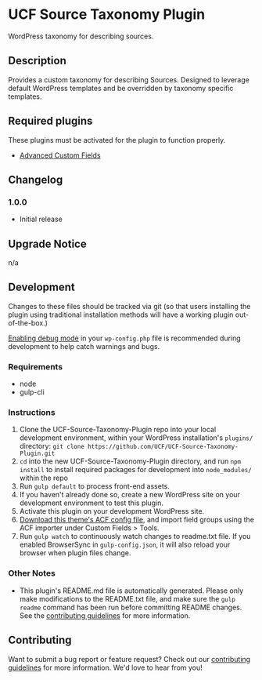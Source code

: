 # UCF Source Taxonomy Plugin #

WordPress taxonomy for describing sources.


## Description ##

Provides a custom taxonomy for describing Sources. Designed to leverage default WordPress templates and be overridden by taxonomy specific templates.


## Required plugins ##

These plugins must be activated for the plugin to function properly.

* [Advanced Custom Fields](https://www.advancedcustomfields.com/)


## Changelog ##

### 1.0.0 ###
* Initial release


## Upgrade Notice ##

n/a


## Development ##

Changes to these files should be tracked via git (so that users installing the plugin using traditional installation methods will have a working plugin out-of-the-box.)

[Enabling debug mode](https://codex.wordpress.org/Debugging_in_WordPress) in your `wp-config.php` file is recommended during development to help catch warnings and bugs.

### Requirements ###
* node
* gulp-cli

### Instructions ###
1. Clone the UCF-Source-Taxonomy-Plugin repo into your local development environment, within your WordPress installation's `plugins/` directory: `git clone https://github.com/UCF/UCF-Source-Taxonomy-Plugin.git`
2. `cd` into the new UCF-Source-Taxonomy-Plugin directory, and run `npm install` to install required packages for development into `node_modules/` within the repo
3. Run `gulp default` to process front-end assets.
4. If you haven't already done so, create a new WordPress site on your development environment to test this plugin.
5. Activate this plugin on your development WordPress site.
6. [Download this theme's ACF config file](https://github.com/UCF/UCF-Source-Taxonomy-Plugin/blob/master/dev/acf-export.json), and import field groups using the ACF importer under Custom Fields > Tools.
7. Run `gulp watch` to continuously watch changes to readme.txt file. If you enabled BrowserSync in `gulp-config.json`, it will also reload your browser when plugin files change.

### Other Notes ###
* This plugin's README.md file is automatically generated. Please only make modifications to the README.txt file, and make sure the `gulp readme` command has been run before committing README changes.  See the [contributing guidelines](https://github.com/UCF/UCF-Source-Taxonomy-Plugin/blob/master/CONTRIBUTING.md) for more information.


## Contributing ##

Want to submit a bug report or feature request?  Check out our [contributing guidelines](https://github.com/UCF/UCF-Source-Taxonomy-Plugin/blob/master/CONTRIBUTING.md) for more information.  We'd love to hear from you!
